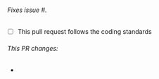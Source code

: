 ###### Fixes issue #.
- [ ] This pull request follows the coding standards

###### This PR changes:
 - 
